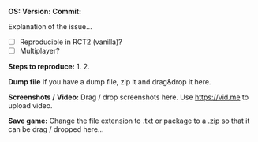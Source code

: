 **OS:** 
**Version:** 
**Commit:** 

Explanation of the issue...

- [ ] Reproducible in RCT2 (vanilla)?
- [ ] Multiplayer?

**Steps to reproduce:**
1. 
2. 

**Dump file**
If you have a dump file, zip it and drag&drop it here.

**Screenshots / Video:**
Drag / drop screenshots here. Use https://vid.me to upload video.

**Save game:**
Change the file extension to .txt or package to a .zip so that it can be drag / dropped here...
